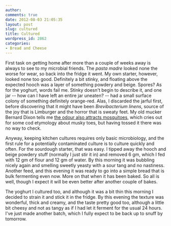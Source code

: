 ```yaml
---
author:
comments: true
date: 2012-08-03 21:05:35
layout: post
slug: cultured
title: Cultured
wordpress_id: 2862
categories:
- Bread and Cheese
---
```


First task on getting home after more than a couple of weeks away is always to see to my microbial friends. The _pasta madre_ looked none the worse for wear, so back into the fridge it went. My own starter, however, looked none too good. Definitely a bit stinky, and floating above the expected hooch was a layer of something powdery and beige. Spores? As for the yoghurt, words fail me. Stinky doesn't begin to describe it, and one jar -- how can I have left an entire jar uneaten? -- had a small surface colony of something definitely orange-red. Alas, I discarded the jarful first, before discovering that it might have been _Brevibacterium linens_, source of the joy that is Limburger and the horror that is sweaty feet. My old mucker Bernard Dixon tells me [the odour also attracts mosquitoes](http://www.scribd.com/doc/32083565/Cheese-Mosquitos-Toes), which cries out for some cod etymology about musky toes, but having tossed it there was no way to check. 

Anyway, keeping kitchen cultures requires only basic microbiology, and the first rule for a potentially contaminated culture is to culture quickly and often. For the sourdough starter, that was easy. I tipped away the hooch and beige powdery stuff (normally I just stir it in) and removed 6 gm, which I fed with 12 gm of flour and 12 gm of water. By this morning it was bubbling nicely again and smelling sweetly yeasty with a sour tang and no nastiness. Another feed, and this evening it was ready to go into a simple bread that is bulk fermenting even now. More on that when it has been baked. So all is well, though I expect it will be even better after another couple of bakes.

The yoghurt I cultured too, and although it was a bit thin this morning I decided to strain it and stick it in the fridge. By this evening the texture was wonderful, thick and creamy, and the taste pretty good too, although a little bit cheesy and not as tangy as if I had let it ferment for the usual 24 hours. I've just made another batch, which I fully expect to be back up to snuff by tomorrow.
